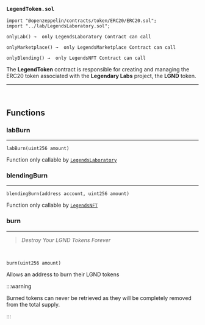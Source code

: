 ### `LegendToken.sol`

``` sol title="imports  | pragma solidity 0.8.4"
import "@openzeppelin/contracts/token/ERC20/ERC20.sol";
import "../lab/LegendsLaboratory.sol";
```

``` sol title="onlyLab | modifier"
onlyLab() →  only LegendsLaboratory Contract can call
```


``` sol title="onlyMarketplace | modifier"
onlyMarketplace() →  only LegendsMarketplace Contract can call
```


``` sol title="onlyBlending | modifier"
onlyBlending() →  only LegendsNFT Contract can call
```

The **LegendToken** contract is responsible for creating and managing the ERC20 token associated with the **Legendary Labs** project, the **LGND** token. 

---

<br/>

## Functions

### labBurn
---

``` sol title="labBurn(uint256 amount) | public"
labBurn(uint256 amount)
```

Function only callable by [`LegendsLaboratory`](../lab/LegendsLaboratory#labburn)


### blendingBurn
---

``` sol title="blendingBurn | public"
blendingBurn(address account, uint256 amount)
```

Function only callable by [`LegendsNFT`](../legend/LegendsNFT#blendlegends)

### burn
---

> *Destroy Your LGND Tokens Forever*

<br/>

``` sol title="burn | public"
burn(uint256 amount)
```




Allows an address to burn their LGND tokens


:::warning

Burned tokens can never be retrieved as they will be completely removed from the total supply.

:::











